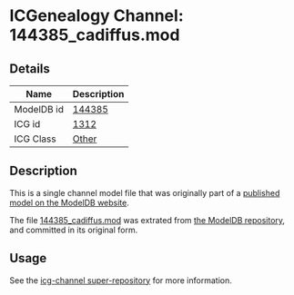 # ICGenealogy Channel: 144385\_cadiffus.mod

## Details

Name | Description
---- | -----------
ModelDB id | [144385](http://senselab.med.yale.edu/ModelDB/ShowModel.cshtml?model=144385)
ICG id | [1312](http://icg.neurotheory.ox.ac.uk/channels/other/1312)
ICG Class | [Other](http://icg.neurotheory.ox.ac.uk/channels/other)

## Description

This is a single channel model file that was originally part of a [published model on the ModelDB website](http://senselab.med.yale.edu/mModelDB/ShowModel.cshtml?model=144385).

The file [144385\_cadiffus.mod](144385_cadiffus.mod) was extrated from [the ModelDB repository](http://senselab.med.yale.edu/ModelDB/ShowModel.cshtml?model=144385), and committed in its original form.

## Usage

See the [icg-channel super-repository](https://github.com/icgenealogy/icg-channels) for more information.
